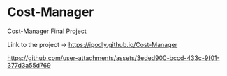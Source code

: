 # Cost-Manager
Cost-Manager Final Project

Link to the project -> https://igodly.github.io/Cost-Manager


https://github.com/user-attachments/assets/3eded900-bccd-433c-9f01-377d3a55d769

